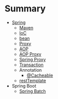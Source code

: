 # Summary

* [Spring](spring/README.md)
	* [Maven](spring/2020-03-16-maven.md)
	* [IoC](spring/2020-03-21-IoC.md)
	* [bean](spring/2019-01-21-bean.md)
	* [Proxy](spring/2019-01-20-proxy.md)
	* [AOP](spring/2019-01-13-aop.md)
	* [AOP Proxy](spring/2019-01-20-aop-proxy.md)
	* [Spring Proxy](spring/2019-01-20-spring-proxy.md)
	* [Transaction](spring/2019-01-13-transaction.md)
	* Annotation
	  * [@Cacheable](spring/2019-06-10-cache-annotation.md)
	* [restTemplate](spring/2020-03-12-restTemplate.md)
* Spring Boot
	* [Spring Batch](spring/2020-03-23-batch.md)